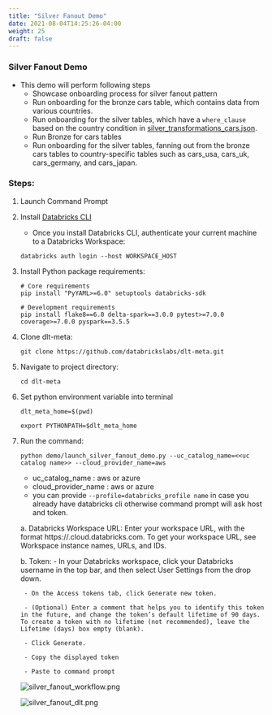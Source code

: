 ```yaml
---
title: "Silver Fanout Demo"
date: 2021-08-04T14:25:26-04:00
weight: 25
draft: false
---
```


### Silver Fanout Demo
  - This demo will perform following steps
    - Showcase onboarding process for silver fanout pattern
    - Run onboarding for the bronze cars table, which contains data from various countries.
    - Run onboarding for the silver tables, which have a `where_clause` based on the country condition in [silver_transformations_cars.json](https://github.com/databrickslabs/dlt-meta/blob/main/demo/conf/silver_transformations_cars.json).
    - Run Bronze for cars tables
    - Run onboarding for the silver tables, fanning out from the bronze cars tables to country-specific tables such as cars_usa, cars_uk, cars_germany, and cars_japan.    

### Steps:
1. Launch Command Prompt

2. Install [Databricks CLI](https://docs.databricks.com/dev-tools/cli/index.html)
    - Once you install Databricks CLI, authenticate your current machine to a Databricks Workspace:
    
    ```commandline
    databricks auth login --host WORKSPACE_HOST
    ```
    
3. Install Python package requirements:
    ```commandline
    # Core requirements
    pip install "PyYAML>=6.0" setuptools databricks-sdk

    # Development requirements
    pip install flake8==6.0 delta-spark==3.0.0 pytest>=7.0.0 coverage>=7.0.0 pyspark==3.5.5
    ```

4. Clone dlt-meta:
    ```commandline
    git clone https://github.com/databrickslabs/dlt-meta.git 
    ```

5. Navigate to project directory:
    ```commandline
    cd dlt-meta
    ```
6. Set python environment variable into terminal
    ```commandline
    dlt_meta_home=$(pwd)
    ```
    ```commandline
    export PYTHONPATH=$dlt_meta_home

7. Run the command:
    ```commandline
    python demo/launch_silver_fanout_demo.py --uc_catalog_name=<<uc catalog name>> --cloud_provider_name=aws
    ```
    - uc_catalog_name : aws or azure
    - cloud_provider_name : aws or azure
    - you can provide `--profile=databricks_profile name` in case you already have databricks cli otherwise command prompt will ask host and token.

    a. Databricks Workspace URL:
       Enter your workspace URL, with the format https://<instance-name>.cloud.databricks.com. To get your workspace URL, see Workspace instance names, URLs, and IDs.

    b. Token:
        - In your Databricks workspace, click your Databricks username in the top bar, and then select User Settings from the drop down.

        - On the Access tokens tab, click Generate new token.

        - (Optional) Enter a comment that helps you to identify this token in the future, and change the token’s default lifetime of 90 days. To create a token with no lifetime (not recommended), leave the Lifetime (days) box empty (blank).

        - Click Generate.

        - Copy the displayed token

        - Paste to command prompt

    ![silver_fanout_workflow.png](/images/silver_fanout_workflow.png)
    
    ![silver_fanout_dlt.png](/images/silver_fanout_dlt.png)
